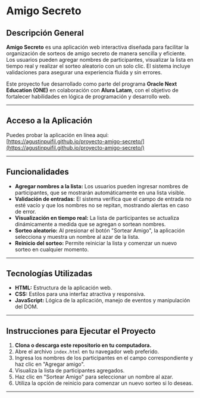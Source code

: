 # Amigo Secreto

## Descripción General

**Amigo Secreto** es una aplicación web interactiva diseñada para facilitar la organización de sorteos de amigo secreto de manera sencilla y eficiente. Los usuarios pueden agregar nombres de participantes, visualizar la lista en tiempo real y realizar el sorteo aleatorio con un solo clic. El sistema incluye validaciones para asegurar una experiencia fluida y sin errores.

Este proyecto fue desarrollado como parte del programa **Oracle Next Education (ONE)** en colaboración con **Alura Latam**, con el objetivo de fortalecer habilidades en lógica de programación y desarrollo web.

---

## Acceso a la Aplicación

Puedes probar la aplicación en línea aquí:  
[https://agustinpuifil.github.io/proyecto-amigo-secreto/](https://agustinpuifil.github.io/proyecto-amigo-secreto/)

---

## Funcionalidades

- **Agregar nombres a la lista:** Los usuarios pueden ingresar nombres de participantes, que se mostrarán automáticamente en una lista visible.
- **Validación de entradas:** El sistema verifica que el campo de entrada no esté vacío y que los nombres no se repitan, mostrando alertas en caso de error.
- **Visualización en tiempo real:** La lista de participantes se actualiza dinámicamente a medida que se agregan o sortean nombres.
- **Sorteo aleatorio:** Al presionar el botón "Sortear Amigo", la aplicación selecciona y muestra un nombre al azar de la lista.
- **Reinicio del sorteo:** Permite reiniciar la lista y comenzar un nuevo sorteo en cualquier momento.

---

## Tecnologías Utilizadas

- **HTML:** Estructura de la aplicación web.
- **CSS:** Estilos para una interfaz atractiva y responsiva.
- **JavaScript:** Lógica de la aplicación, manejo de eventos y manipulación del DOM.

---

## Instrucciones para Ejecutar el Proyecto

1. **Clona o descarga este repositorio en tu computadora.**
2. Abre el archivo `index.html` en tu navegador web preferido.
3. Ingresa los nombres de los participantes en el campo correspondiente y haz clic en "Agregar amigo".
4. Visualiza la lista de participantes agregados.
5. Haz clic en "Sortear Amigo" para seleccionar un nombre al azar.
6. Utiliza la opción de reinicio para comenzar un nuevo sorteo si lo deseas.

---